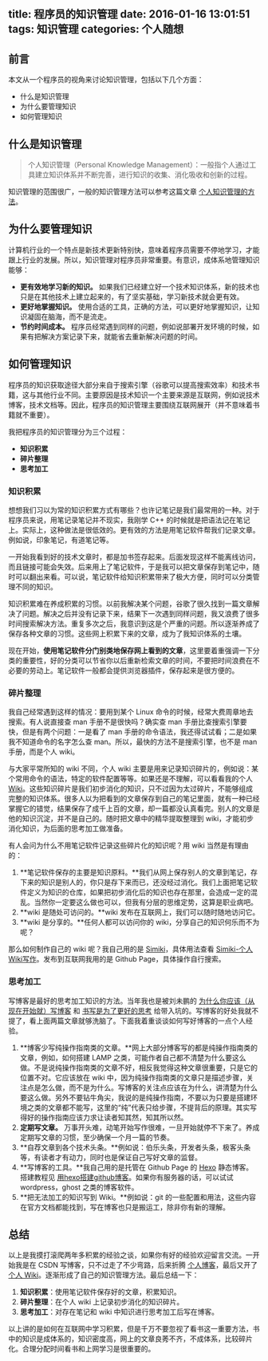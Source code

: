 title: 程序员的知识管理
date: 2016-01-16 13:01:51
tags: 知识管理
categories: 个人随想
---

## 前言
本文从一个程序员的视角来讨论知识管理，包括以下几个方面：

- 什么是知识管理
- 为什么要管理知识
- 如何管理知识

## 什么是知识管理
> 个人知识管理（Personal Knowledge Management）：一般指个人通过工具建立知识体系并不断完善，进行知识的收集、消化吸收和创新的过程。

知识管理的范围很广，一般的知识管理方法可以参考这篇文章 [个人知识管理的方法][1]。

## 为什么要管理知识
计算机行业的一个特点是新技术更新特别快，意味着程序员需要不停地学习，才能跟上行业的发展。所以，知识管理对程序员非常重要。有意识，成体系地管理知识能够：

- **更有效地学习新的知识。**
    如果我们已经建立好一个技术知识体系，新的技术也只是在其他技术上建立起来的，有了坚实基础，学习新技术就会更有效。
- **更好地掌握知识。**
    使用合适的工具，正确的方法，可以更好地掌握知识，让知识凝固在脑海，而不是流走。
- **节约时间成本。**
    程序员经常遇到同样的问题，例如说部署开发环境的时候，如果有把解决方案记录下来，就能省去重新解决问题的时间。

## 如何管理知识
程序员的知识获取途径大部分来自于搜索引擎（谷歌可以提高搜索效率）和技术书籍，这与其他行业不同。主要原因是技术知识一个主要来源是互联网，例如说技术博客，技术文档等。因此，程序员的知识管理主要围绕互联网展开（并不意味着书籍就不重要）。

我把程序员的知识管理分为三个过程：

- **知识积累**
- **碎片整理**
- **思考加工**

### 知识积累

想想我们习以为常的知识积累方式有哪些？也许记笔记是我们最常用的一种。对于程序员来说，用笔记录笔记并不现实，我刚学 C++ 的时候就是把语法记在笔记上。实际上，这种做法是很低效的。更有效的方法是用笔记软件帮我们记录文章。例如说，印象笔记，有道笔记等。

一开始我看到好的技术文章时，都是加书签存起来。后面发现这样不能离线访问，而且链接可能会失效。后来用上了笔记软件，于是我可以把文章保存到笔记中，随时可以翻出来看。可以说，笔记软件给知识积累带来了极大方便，同时可以分类管理不同的知识。

知识积累难在养成积累的习惯。以前我解决某个问题，谷歌了很久找到一篇文章解决了问题。解决之后并没有记录下来，结果下一次遇到同样问题，我又浪费了很多时间搜索解决方法。重复多次之后，我意识到这是个严重的问题。所以逐渐养成了保存各种文章的习惯。这些网上积累下来的文章，成为了我知识体系的土壤。

现在开始，**使用笔记软件分门别类地保存网上看到的文章**，这里要着重强调一下分类的重要性，好的分类可以节省你以后重新检索文章的时间，不要把时间浪费在不必要的劳动上。笔记软件一般都会提供浏览器插件，保存起来是很方便的。

### 碎片整理
我自己经常遇到这样的情况：要用到某个 Linux 命令的时候，经常大费周章地去搜索。有人说直接查 man 手册不是很快吗？确实查 man 手册比查搜索引擎要快，但是有两个问题：一是看了 man 手册的命令语法，我还得试试看；二是如果我不知道命令的名字怎么查 man。所以，最快的方法不是搜索引擎，也不是 man 手册，而是个人 wiki。

与大家平常所知的 wiki 不同，个人 wiki 主要是用来记录知识碎片的，例如说：某个常用命令的语法，特定的软件配置等等。如果还是不理解，可以看看我的个人 [Wiki][2]。这些知识碎片是我们初步消化的知识，只不过因为太过碎片，不能够组成完整的知识体系。很多人以为把看到的文章保存到自己的笔记里面，就有一种已经掌握它的错觉，结果保存了成千上百的文章，却一篇都没认真看完。别人的文章是他的知识沉淀，并不是自己的。随时把文章中的精华提取整理到 wiki，才能初步消化知识，为后面的思考加工做准备。

有人会问为什么不用笔记软件记录这些碎片化的知识呢？用 wiki 当然是有理由的：

1. **笔记软件保存的主要是知识原料。**我们从网上保存别人的文章到笔记，存下来的知识是别人的，你只是存下来而已，还没经过消化。我们上面把笔记软件定义为知识的仓库，如果把初步消化后的知识也存在那里，会造成一定的混乱。当然你一定要这么做也可以，但我有分层的思维定势，这算是职业病吧。
2. **wiki 是随处可访问的。**wiki 发布在互联网上，我们可以随时随地访问它。
3. **wiki 是分享的。**任何人都可以访问你的 wiki，分享自己的知识何乐而不为呢？

那么如何制作自己的 wiki 呢？我自己用的是 [Simiki][3]，具体用法查看 [Simiki-个人Wiki写作][4]。发布到互联网我用的是 Github Page，具体操作自行搜索。

### 思考加工
写博客是最好的思考加工知识的方法。当年我也是被刘未鹏的 [为什么你应该（从现在开始就）写博客][5] 和 [书写是为了更好的思考][6] 给带入坑的。写博客的好处我就不提了，看上面两篇文章就够洗脑了。下面我着重谈谈如何写好博客的一点个人经验。

1. **博客少写纯操作指南类的文章。**网上大部分博客写的都是纯操作指南类的文章，例如，如何搭建 LAMP 之类，可能作者自己都不清楚为什么要这么做。不是说纯操作指南类的文章不好，相反我觉得这种文章很重要，只是它的位置不对。它应该放在 wiki 中，因为纯操作指南类的文章只是描述步骤，关注点是怎么做，而不是为什么。写博客的关注点应该在为什么，讲清楚为什么要这么做。另外不要钻牛角尖，我说的是纯操作指南，不要以为只要是搭建环境之类的文章都不能写，这里的“纯”代表只给步骤，不提背后的原理。其实写得好的操作指南应该力求让读者知其然，知其所以然。
2. **定期写文章。** 万事开头难，动笔开始写作很难，一旦开始就停不下来了。养成定期写文章的习惯，至少确保一个月一篇的节奏。
3. **自荐文章到各个技术头条。**例如说：伯乐头条，开发者头条，极客头条等，有读者才有动力，同时也是保证自己写好文章的监督。
4. **写博客的工具。**我自己用的是托管在 Github Page 的 [Hexo][7] 静态博客。搭建教程见 [用hexo搭建github博客][8]。如果你有服务器的话，可以试试 wordpress，ghost 之类的博客软件。
5. **把无法加工的知识写到 Wiki。**例如说：git 的一些配置和用法，这些内容在官方文档都能找到，写在博客也只是搬运工，除非你有新的理解。

## 总结
以上是我摸打滚爬两年多积累的经验之谈，如果你有好的经验欢迎留言交流。一开始我是在 CSDN 写博客，只不过走了不少弯路，后来折腾 [个人博客][9]，最后又开了 [个人 Wiki][10]。逐渐形成了自己的知识管理方法。最后总结一下：

1. **知识积累**：使用笔记软件保存好的文章，积累知识。
2. **碎片整理**：在个人 wiki 上记录初步消化的知识碎片。
3. **思考加工**：对存在笔记和 wiki 中知识进行思考加工后写在博客。

以上讲的是如何在互联网中学习积累，但是千万不要忽视了看书这一重要方法，书中的知识是成体系的，知识密度高，网上的文章良莠不齐，不成体系，比较碎片化。合理分配时间看书和上网学习是很重要的。

  [1]: http://www.jianshu.com/p/dbdac17eb9ff
  [2]: http://wiki.xiaohansong.com/
  [3]: http://simiki.org/
  [4]: http://wiki.xiaohansong.com/tool/simiki.html
  [5]: http://mindhacks.cn/2009/02/15/why-you-should-start-blogging-now/
  [6]: http://mindhacks.cn/2009/02/09/writing-is-better-thinking/
  [7]: https://hexo.io/zh-cn/docs/index.html
  [8]: http://blog.xiaohansong.com/2015/06/17/%E7%94%A8hexo%E6%90%AD%E5%BB%BAgithub%E5%8D%9A%E5%AE%A2/
  [9]: http://blog.xiaohansong.com/
  [10]: http://wiki.xiaohansong.com/